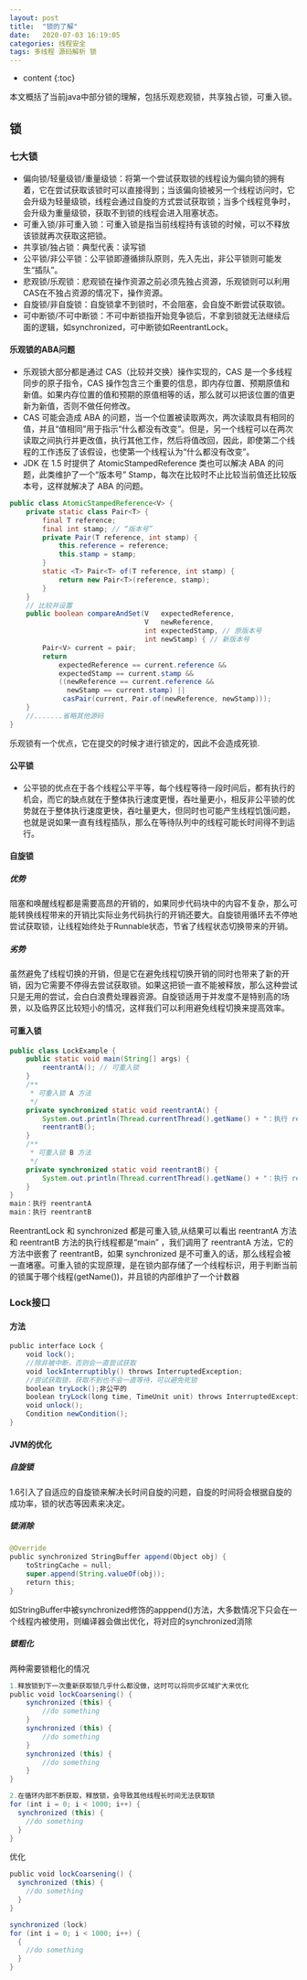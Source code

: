 ```yaml
---
layout: post
title:  "锁的了解"
date:   2020-07-03 16:19:05
categories: 线程安全
tags: 多线程 源码解析 锁 
---
```


* content
{:toc}

本文概括了当前java中部分锁的理解，包括乐观悲观锁，共享独占锁，可重入锁。





## 锁
### 七大锁
- 偏向锁/轻量级锁/重量级锁：将第一个尝试获取锁的线程设为偏向锁的拥有着，它在尝试获取该锁时可以直接得到；当该偏向锁被另一个线程访问时，它会升级为轻量级锁，线程会通过自旋的方式尝试获取锁；当多个线程竞争时，会升级为重量级锁，获取不到锁的线程会进入阻塞状态。
- 可重入锁/非可重入锁：可重入锁是指当前线程持有该锁的时候，可以不释放该锁就再次获取这把锁。
- 共享锁/独占锁：典型代表：读写锁
- 公平锁/非公平锁：公平锁即遵循排队原则，先入先出，非公平锁则可能发生“插队”。
- 悲观锁/乐观锁：悲观锁在操作资源之前必须先独占资源，乐观锁则可以利用CAS在不独占资源的情况下，操作资源。
- 自旋锁/非自旋锁：自旋锁拿不到锁时，不会阻塞，会自旋不断尝试获取锁。
- 可中断锁/不可中断锁：不可中断锁指开始竞争锁后，不拿到锁就无法继续后面的逻辑，如synchronized，可中断锁如ReentrantLock。


#### 乐观锁的ABA问题
- 乐观锁大部分都是通过 CAS（比较并交换）操作实现的，CAS 是一个多线程同步的原子指令，CAS 操作包含三个重要的信息，即内存位置、预期原值和新值。如果内存位置的值和预期的原值相等的话，那么就可以把该位置的值更新为新值，否则不做任何修改。
- CAS 可能会造成 ABA 的问题，当一个位置被读取两次，两次读取具有相同的值，并且“值相同”用于指示“什么都没有改变”。但是，另一个线程可以在两次读取之间执行并更改值，执行其他工作，然后将值改回，因此，即使第二个线程的工作违反了该假设，也使第一个线程认为“什么都没有改变”。
- JDK 在 1.5 时提供了 AtomicStampedReference 类也可以解决 ABA 的问题，此类维护了一个“版本号” Stamp，每次在比较时不止比较当前值还比较版本号，这样就解决了 ABA 的问题。

```java
public class AtomicStampedReference<V> {
    private static class Pair<T> {
        final T reference;
        final int stamp; // “版本号”
        private Pair(T reference, int stamp) {
            this.reference = reference;
            this.stamp = stamp;
        }
        static <T> Pair<T> of(T reference, int stamp) {
            return new Pair<T>(reference, stamp);
        }
    }
    // 比较并设置
    public boolean compareAndSet(V   expectedReference,
                                 V   newReference,
                                 int expectedStamp, // 原版本号
                                 int newStamp) { // 新版本号
        Pair<V> current = pair;
        return
            expectedReference == current.reference &&
            expectedStamp == current.stamp &&
            ((newReference == current.reference &&
              newStamp == current.stamp) ||
             casPair(current, Pair.of(newReference, newStamp)));
    }
    //.......省略其他源码
}

```
乐观锁有一个优点，它在提交的时候才进行锁定的，因此不会造成死锁.

#### 公平锁
- 公平锁的优点在于各个线程公平平等，每个线程等待一段时间后，都有执行的机会，而它的缺点就在于整体执行速度更慢，吞吐量更小，相反非公平锁的优势就在于整体执行速度更快，吞吐量更大，但同时也可能产生线程饥饿问题，也就是说如果一直有线程插队，那么在等待队列中的线程可能长时间得不到运行。

#### 自旋锁
##### 优势
阻塞和唤醒线程都是需要高昂的开销的，如果同步代码块中的内容不复杂，那么可能转换线程带来的开销比实际业务代码执行的开销还要大。自旋锁用循环去不停地尝试获取锁，让线程始终处于Runnable状态，节省了线程状态切换带来的开销。

##### 劣势
虽然避免了线程切换的开销，但是它在避免线程切换开销的同时也带来了新的开销，因为它需要不停得去尝试获取锁。如果这把锁一直不能被释放，那么这种尝试只是无用的尝试，会白白浪费处理器资源。自旋锁适用于并发度不是特别高的场景，以及临界区比较短小的情况，这样我们可以利用避免线程切换来提高效率。



#### 可重入锁
```java
public class LockExample {
    public static void main(String[] args) {
        reentrantA(); // 可重入锁
    }
    /**
     * 可重入锁 A 方法
     */
    private synchronized static void reentrantA() {
        System.out.println(Thread.currentThread().getName() + "：执行 reentrantA");
        reentrantB();
    }
    /**
     * 可重入锁 B 方法
     */
    private synchronized static void reentrantB() {
        System.out.println(Thread.currentThread().getName() + "：执行 reentrantB");
    }
}
main：执行 reentrantA
main：执行 reentrantB

```
ReentrantLock 和 synchronized 都是可重入锁,从结果可以看出 reentrantA 方法和 reentrantB 方法的执行线程都是“main” ，我们调用了 reentrantA 方法，它的方法中嵌套了 reentrantB，如果 synchronized 是不可重入的话，那么线程会被一直堵塞。可重入锁的实现原理，是在锁内部存储了一个线程标识，用于判断当前的锁属于哪个线程(getName())，并且锁的内部维护了一个计数器

### Lock接口
#### 方法
```java
public interface Lock {
    void lock();
    //除非被中断，否则会一直尝试获取
    void lockInterruptibly() throws InterruptedException;
    //尝试获取锁，获取不到也不会一直等待，可以避免死锁
    boolean tryLock();非公平的
    boolean tryLock(long time, TimeUnit unit) throws InterruptedException;
    void unlock();
    Condition newCondition();
}
```


#### JVM的优化
##### 自旋锁
1.6引入了自适应的自旋锁来解决长时间自旋的问题，自旋的时间将会根据自旋的成功率，锁的状态等因素来决定。

##### 锁消除
```java
@Override
public synchronized StringBuffer append(Object obj) {
    toStringCache = null;
    super.append(String.valueOf(obj));
    return this;
}

```
如StringBuffer中被synchronized修饰的apppend()方法，大多数情况下只会在一个线程内被使用，则编译器会做出优化，将对应的synchronized消除


##### 锁粗化
两种需要锁粗化的情况
```java
1.释放锁到下一次重新获取锁几乎什么都没做，这时可以将同步区域扩大来优化
public void lockCoarsening() {
    synchronized (this) {
        //do something
    }
    synchronized (this) {
        //do something
    }
    synchronized (this) {
        //do something
    }
}

2.在循环内部不断获取，释放锁，会导致其他线程长时间无法获取锁
for (int i = 0; i < 1000; i++) {
  synchronized (this) {
    //do something
  }
}

```
优化
```java
public void lockCoarsening() {
  synchronized (this) {
    //do something
  }
}

synchronized (lock)
for (int i = 0; i < 1000; i++) {
  {
    //do something
  }
}

```